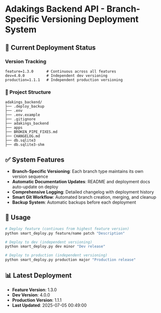 # Adakings Backend API - Branch-Specific Versioning Deployment System

## 🎯 Current Deployment Status

### Version Tracking
```
feature=1.3.0      # Continuous across all features
dev=4.0.0          # Independent dev versioning
production=1.1.1   # Independent production versioning
```

### 📁 Project Structure
```
adakings_backend/
├── .deploy_backup
├── .env
├── .env.example
├── .gitignore
├── adakings_backend
├── apps
├── BROKEN_PIPE_FIXES.md
├── CHANGELOG.md
├── db.sqlite3
├── db.sqlite3-shm
```

## ✅ System Features

- **Branch-Specific Versioning**: Each branch type maintains its own version sequence
- **Automatic Documentation Updates**: README and deployment docs auto-update on deploy
- **Comprehensive Logging**: Detailed changelog with deployment history
- **Smart Git Workflow**: Automated branch creation, merging, and cleanup
- **Backup System**: Automatic backups before each deployment

## 🚀 Usage

```bash
# Deploy feature (continues from highest feature version)
python smart_deploy.py feature/name patch "Description"

# Deploy to dev (independent versioning)
python smart_deploy.py dev minor "Dev release"

# Deploy to production (independent versioning)
python smart_deploy.py production major "Production release"
```

## 📊 Latest Deployment
- **Feature Version**: 1.3.0
- **Dev Version**: 4.0.0
- **Production Version**: 1.1.1
- **Last Updated**: 2025-07-05 00:49:00
